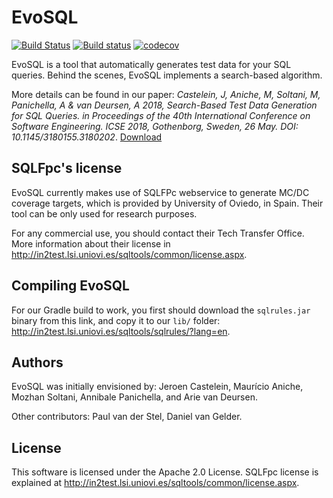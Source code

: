 # EvoSQL

[![Build Status](https://travis-ci.org/SERG-Delft/evosql.svg?branch=master)](https://travis-ci.org/SERG-Delft/evosql)
[![Build status](https://ci.appveyor.com/api/projects/status/api940ix5252bwwg/branch/master?svg=true)](https://ci.appveyor.com/project/pvdstel/evosql/branch/master)
[![codecov](https://codecov.io/gh/SERG-Delft/evosql/branch/master/graph/badge.svg)](https://codecov.io/gh/SERG-Delft/evosql)


EvoSQL is a tool that automatically generates test data for your SQL queries.
Behind the scenes, EvoSQL implements a search-based algorithm.

More details can be found in our paper:
_Castelein, J, Aniche, M, Soltani, M, Panichella, A & van Deursen, A 2018, Search-Based Test Data Generation for SQL Queries. in Proceedings of the 40th International Conference on Software Engineering. ICSE 2018, Gothenborg, Sweden, 26 May. DOI: 10.1145/3180155.3180202_. [Download](https://pure.tudelft.nl/portal/en/publications/searchbased-test-data-generation-for-sql-queries(90a6431f-f78f-4ac3-bf87-c052cd9cd5d4)/export.html)

## SQLFpc's license

EvoSQL currently makes use of SQLFPc webservice to generate
MC/DC coverage targets, which is provided by University of Oviedo, in Spain. 
Their tool can be only used for research purposes.

For any commercial use, you should contact their Tech Transfer Office. More information 
about their license in 
http://in2test.lsi.uniovi.es/sqltools/common/license.aspx.

## Compiling EvoSQL

For our Gradle build to work, you first should download the `sqlrules.jar` binary
from this link, and copy it to our `lib/` folder: 
http://in2test.lsi.uniovi.es/sqltools/sqlrules/?lang=en. 


## Authors

EvoSQL was initially envisioned by: Jeroen Castelein, Maurício Aniche, 
Mozhan Soltani, Annibale Panichella, and Arie van Deursen.

Other contributors: Paul van der Stel, Daniel van Gelder.

## License

This software is licensed under the Apache 2.0 License. SQLFpc license is explained at
http://in2test.lsi.uniovi.es/sqltools/common/license.aspx.
